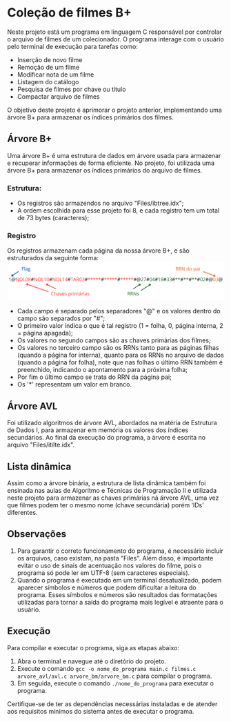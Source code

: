 # Coleção de filmes B+
Neste projeto está um programa em linguagem C responsável por controlar o arquivo
de filmes de um colecionador. O programa interage com o usuário pelo terminal de execução
para tarefas como:
- Inserção de novo filme
- Remoção de um filme
- Modificar nota de um filme
- Listagem do catálogo
- Pesquisa de filmes por chave ou título
- Compactar arquivo de filmes

O objetivo deste projeto é aprimorar o projeto anterior, implementando uma árvore B+ para armazenar
os índices primários dos filmes.

## Árvore B+

Uma árvore B+ é uma estrutura de dados em árvore usada para armazenar e recuperar informações de forma
eficiente. No projeto, foi utilizada uma árvore B+ para armazenar os índices primários do arquivo de filmes.

### Estrutura:
- Os registros são armazendos no arquivo "Files/ibtree.idx";
- A ordem escolhida para esse projeto foi 8, e cada registro tem um total de 73 bytes (caracteres);

### Registro

Os registros armazenam cada página da nossa árvore B+, e são estruturados da seguinte forma:
![](Files\Registro.png)
- Cada campo é separado pelos separadores "@" e os valores dentro do campo são separados por "#";
- O primeiro valor indica o que é tal registro (1 = folha, 0, página interna, 2 = página apagada);
- Os valores no segundo campos são as chaves primárias dos filmes;
- Os valores no terceiro campo são os RRNs tanto para as páginas filhas (quando a página for interna), 
quanto para os RRNs no arquivo de dados (quando a página for folha), note que nas folhas o último RRN 
também é preenchido, indicando o apontamento para a próxima folha;
- Por fim o último campo se trata do RRN da página pai;
- Os '*' representam um valor em branco.

## Árvore AVL
Foi utilizado algoritmos de árvore AVL, abordados na matéria de Estrutura de Dados I, 
para armazenar em memória os valores dos índices secundários. Ao final da execução do 
programa, a árvore é escrita no arquivo "Files/itilte.idx".

## Lista dinâmica
Assim como a árvore binária, a estrutura de lista dinâmica também foi ensinada nas aulas de Algoritmo e Técnicas de Programação II
e utilizada neste projeto para armazenar as chaves primárias ná árvore AVL, uma vez que filmes
podem ter o mesmo nome (chave secundária) porém ‘IDs’ diferentes.

## Observações
1. Para garantir o correto funcionamento do programa, é necessário incluir os arquivos, caso existam, na pasta "Files". Além disso, 
é importante evitar o uso de sinais de acentuação nos valores do filme, pois o programa só pode ler em UTF-8 (sem caracteres especiais).
2. Quando o programa é executado em um terminal desatualizado, podem aparecer símbolos e números que podem dificultar a leitura do programa. 
Esses símbolos e números são resultados das formatações utilizadas para tornar a saída do programa mais legível e atraente para o usuário.

## Execução

Para compilar e executar o programa, siga as etapas abaixo:

1. Abra o terminal e navegue até o diretório do projeto.
2. Execute o comando `gcc -o nome_do_programa main.c filmes.c arvore_avl/avl.c arvore_bm/arvore_bm.c` para compilar o programa.
3. Em seguida, execute o comando `./nome_do_programa` para executar o programa.

Certifique-se de ter as dependências necessárias instaladas e de atender aos requisitos mínimos do sistema antes de executar o programa.
